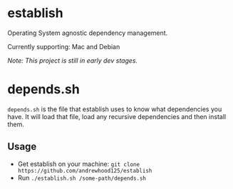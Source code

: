 establish
========

Operating System agnostic dependency management.

Currently supporting: Mac and Debian

*Note: This project is still in early dev stages.*  

depends.sh
==========
`depends.sh` is the file that establish uses to know what dependencies
you have. It will load that file, load any recursive dependencies and
then install them. 


Usage
-----
  - Get establish on your machine: `git clone
    https://github.com/andrewhood125/establish`
  - Run `./establish.sh /some-path/depends.sh`
